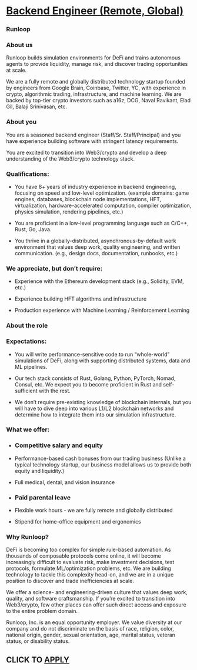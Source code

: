 # [Backend Engineer (Remote, Global)](https://www.remotewlb.com/apply/backend-engineer-remote-global)  
### Runloop  
####  

### **About us**

Runloop builds simulation environments for DeFi and trains autonomous agents to provide liquidity, manage risk, and discover trading opportunities at scale.

We are a fully remote and globally distributed technology startup founded by engineers from Google Brain, Coinbase, Twitter, YC, with experience in crypto, algorithmic trading, infrastructure, and machine learning. We are backed by top-tier crypto investors such as a16z, DCG, Naval Ravikant, Elad Gil, Balaji Srinivasan, etc.

###  **About you**

You are a seasoned backend engineer (Staff/Sr. Staff/Principal) and you have experience building software with stringent latency requirements.

You are excited to transition into Web3/crypto and develop a deep understanding of the Web3/crypto technology stack.

### Qualifications:

  * You have 8+ years of industry experience in backend engineering, focusing on speed and low-level optimization. (example domains: game engines, databases, blockchain node implementations, HFT, virtualization, hardware-accelerated computation, compiler optimization, physics simulation, rendering pipelines, etc.)

  * You are proficient in a low-level programming language such as C/C++, Rust, Go, Java.

  * You thrive in a globally-distributed, asynchronous-by-default work environment that values deep work, quality engineering, and written communication. (e.g., design docs, documentation, runbooks, etc.)

### We appreciate, but don’t require:

  * Experience with the Ethereum development stack (e.g., Solidity, EVM, etc.)

  * Experience building HFT algorithms and infrastructure

  * Production experience with Machine Learning / Reinforcement Learning

### About the role

### Expectations:

  * You will write performance-sensitive code to run “whole-world” simulations of DeFi, along with supporting distributed systems, data and ML pipelines.

  * Our tech stack consists of Rust, Golang, Python, PyTorch, Nomad, Consul, etc. We expect you to become proficient in Rust and self-sufficient with the rest.

  * We don’t require pre-existing knowledge of blockchain internals, but you will have to dive deep into various L1/L2 blockchain networks and determine how to integrate them into our simulation infrastructure.

### What we offer:

  * ### Competitive salary and equity

  * Performance-based cash bonuses from our trading business (Unlike a typical technology startup, our business model allows us to provide both equity and liquidity.)

  * Full medical, dental, and vision insurance

  * ### Paid parental leave

  * Flexible work hours - we are fully remote and globally distributed

  * Stipend for home-office equipment and ergonomics

###  **Why Runloop?**

DeFi is becoming too complex for simple rule-based automation. As thousands of composable protocols come online, it will become increasingly difficult to evaluate risk, make investment decisions, test protocols, formulate ML/optimization problems, etc. We are building technology to tackle this complexity head-on, and we are in a unique position to discover and trade inefficiencies at scale.

We offer a science- and engineering-driven culture that values deep work, quality, and software craftsmanship. If you’re excited to transition into Web3/crypto, few other places can offer such direct access and exposure to the entire problem domain.

Runloop, Inc. is an equal opportunity employer. We value diversity at our company and do not discriminate on the basis of race, religion, color, national origin, gender, sexual orientation, age, marital status, veteran status, or disability status.

  
## CLICK TO [APPLY](https://www.remotewlb.com/apply/backend-engineer-remote-global)

